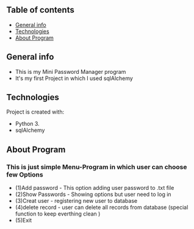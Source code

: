 
## Table of contents
* [General info](#general-info)
* [Technologies](#technologies)
* [About Program](#about-program)


## General info
* This is my Mini Password Manager program
* It's my first Project in which I used sqlAlchemy

	
## Technologies
Project is created with:
* Python 3.
* sqlAlchemy 


## About Program
### This is just simple Menu-Program in which user can choose few Options

* (1)Add password - This option adding user password to .txt file
* (2)Show Passwords - Showing options but user need to log in
* (3)Creat user - registering new user to database
* (4)delete record - user can delete all records from database (special function to keep everthing clean )
* (5)Exit
